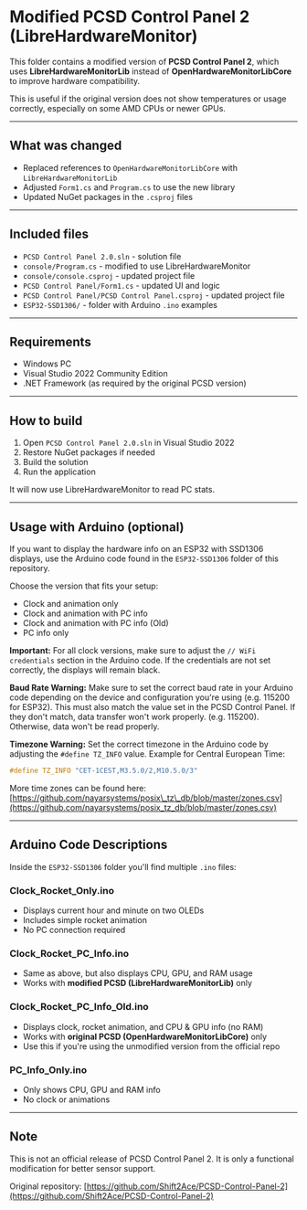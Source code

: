 # Modified PCSD Control Panel 2 (LibreHardwareMonitor)

This folder contains a modified version of **PCSD Control Panel 2**, which uses **LibreHardwareMonitorLib** instead of **OpenHardwareMonitorLibCore** to improve hardware compatibility.

This is useful if the original version does not show temperatures or usage correctly, especially on some AMD CPUs or newer GPUs.

---

## What was changed

* Replaced references to `OpenHardwareMonitorLibCore` with `LibreHardwareMonitorLib`
* Adjusted `Form1.cs` and `Program.cs` to use the new library
* Updated NuGet packages in the `.csproj` files

---

## Included files

* `PCSD Control Panel 2.0.sln` - solution file
* `console/Program.cs` - modified to use LibreHardwareMonitor
* `console/console.csproj` - updated project file
* `PCSD Control Panel/Form1.cs` - updated UI and logic
* `PCSD Control Panel/PCSD Control Panel.csproj` - updated project file
* `ESP32-SSD1306/` - folder with Arduino `.ino` examples

---

## Requirements

* Windows PC
* Visual Studio 2022 Community Edition
* .NET Framework (as required by the original PCSD version)

---

## How to build

1. Open `PCSD Control Panel 2.0.sln` in Visual Studio 2022
2. Restore NuGet packages if needed
3. Build the solution
4. Run the application

It will now use LibreHardwareMonitor to read PC stats.

---

## Usage with Arduino (optional)

If you want to display the hardware info on an ESP32 with SSD1306 displays, use the Arduino code found in the `ESP32-SSD1306` folder of this repository.

Choose the version that fits your setup:

* Clock and animation only
* Clock and animation with PC info
* Clock and animation with PC info (Old)
* PC info only

**Important:** For all clock versions, make sure to adjust the `// WiFi credentials` section in the Arduino code. If the credentials are not set correctly, the displays will remain black.

**Baud Rate Warning:**
Make sure to set the correct baud rate in your Arduino code depending on the device and configuration you're using (e.g. 115200 for ESP32). This must also match the value set in the PCSD Control Panel. If they don't match, data transfer won't work properly. (e.g. 115200). Otherwise, data won't be read properly.

**Timezone Warning:**
Set the correct timezone in the Arduino code by adjusting the `#define TZ_INFO` value. Example for Central European Time:

```cpp
#define TZ_INFO "CET-1CEST,M3.5.0/2,M10.5.0/3"
```
More time zones can be found here:
[https://github.com/nayarsystems/posix\_tz\_db/blob/master/zones.csv](https://github.com/nayarsystems/posix_tz_db/blob/master/zones.csv)

---

## Arduino Code Descriptions

Inside the `ESP32-SSD1306` folder you'll find multiple `.ino` files:

### Clock\_Rocket\_Only.ino

* Displays current hour and minute on two OLEDs
* Includes simple rocket animation
* No PC connection required

### Clock\_Rocket\_PC\_Info.ino

* Same as above, but also displays CPU, GPU, and RAM usage
* Works with **modified PCSD (LibreHardwareMonitorLib)** only

### Clock\_Rocket\_PC\_Info\_Old.ino

* Displays clock, rocket animation, and CPU & GPU info (no RAM)
* Works with **original PCSD (OpenHardwareMonitorLibCore)** only
* Use this if you're using the unmodified version from the official repo

### PC\_Info\_Only.ino

* Only shows CPU, GPU and RAM info
* No clock or animations

---

## Note

This is not an official release of PCSD Control Panel 2. It is only a functional modification for better sensor support.

Original repository: [https://github.com/Shift2Ace/PCSD-Control-Panel-2](https://github.com/Shift2Ace/PCSD-Control-Panel-2)
